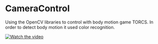 # CameraControl
Using the OpenCV libraries to control with body motion game TORCS.
In order to detect body motion it used color recognition. 

[![Watch the video](http://interestsame.altervista.org/CC/img/3.png)](https://www.youtube.com/watch?v=frbqxef9OzY)
